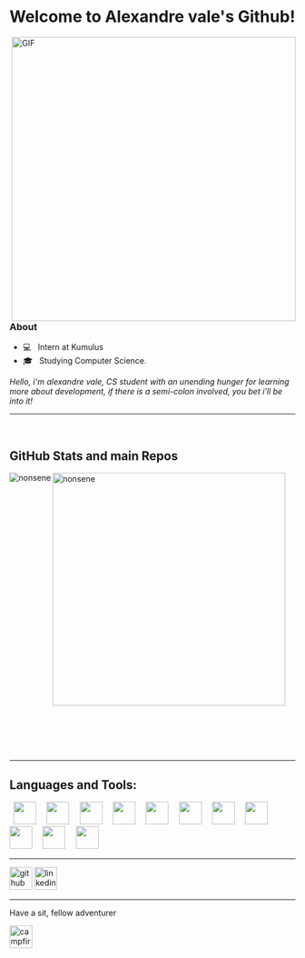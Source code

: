 <h1>
   Welcome to Alexandre vale's Github!
</h1>
<img align="right" alt="GIF" src="" width="500"/>
<h3>About</h3>

- 💻 &nbsp; Intern at Kumulus
- 🎓 &nbsp; Studying Computer Science.

<p align="left">
  <em>
Hello, i'm alexandre vale, CS student with an unending hunger for learning more about development, if there is a semi-colon involved, you bet i'll be into it!                   
  </em> 
  <br>
</p>
<hr>
<br>




<h2>GitHub Stats and main Repos</h2>
<p>
  <img align="left" src="https://github-readme-stats.vercel.app/api/top-langs/?username=Alexandre-vale&show_icons=true&theme=dark" alt="nonsene" />
</p>
<p>
  <img align="center" src="https://github-readme-stats.vercel.app/api?username=Alexandre-vale&count_private=true&show_icons=true&theme=dark" alt="nonsene" width="410" />
</p>
  
<br>
<br>
<br>
<br>
<hr>

 <h2>Languages and Tools:</h2>
  <code> <img height="40" src="https://www.vectorlogo.zone/logos/nodejs/nodejs-icon.svg"> </code>
  <code> <img height="40" src="https://www.vectorlogo.zone/logos/python/python-icon.svg"> </code>
  <code> <img height="40" src="https://www.vectorlogo.zone/logos/java/java-icon.svg"> </code>
  <code> <img height="40" src="https://www.vectorlogo.zone/logos/javascript/javascript-icon.svg"> </code>
  <code> <img height="40" src="https://www.vectorlogo.zone/logos/w3_html5/w3_html5-icon.svg"> </code>
  <code> <img height="40" src="https://www.vectorlogo.zone/logos/git-scm/git-scm-icon.svg"> </code>
  <code> <img height="40" src="https://www.vectorlogo.zone/logos/mongodb/mongodb-icon.svg"> </code>
  <code> <img height="40" src="https://www.vectorlogo.zone/logos/arduino/arduino-icon.svg"> </code>
  <code> <img height="40" src="https://seeklogo.com/images/A/amazon-web-services-aws-logo-6C2E3DCD3E-seeklogo.com.png"> </code>
  <code> <img height="40" src="https://www.vectorlogo.zone/logos/mysql/mysql-icon.svg"> </code>
  <code> <img height="40" src="https://www.vectorlogo.zone/logos/microsoft_azure/microsoft_azure-icon.svg"> </code>
  
 <hr>
 
[<img src='https://cdn.jsdelivr.net/npm/simple-icons@3.0.1/icons/github.svg' alt='github' height='40'>](https://github.com/Alexandre-vale)  [<img src='https://cdn.jsdelivr.net/npm/simple-icons@3.0.1/icons/linkedin.svg' alt='linkedin' height='40'>](https://www.linkedin.com/in/alexandre-vale-65a7b0176/)  

<hr>
<p>Have a sit, fellow adventurer</p>
<img src='https://thumbs.gfycat.com/EntireEnchantingGavial-size_restricted.gif' alt='campfire' height='40' align='center'>
